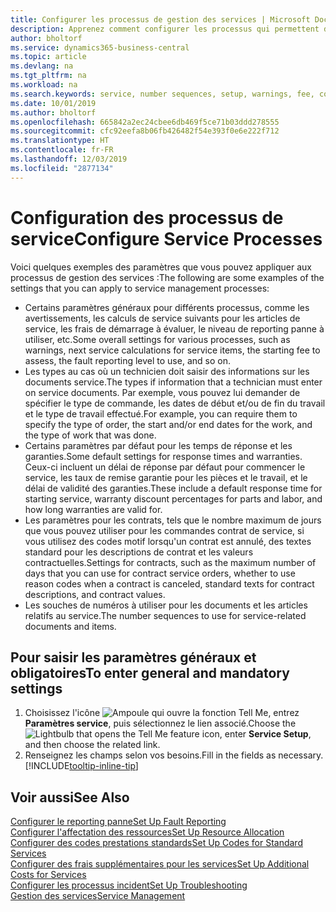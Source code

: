 ```yaml
---
title: Configurer les processus de gestion des services | Microsoft Docs
description: Apprenez comment configurer les processus qui permettent de vérifier que les clients sont satisfaits de votre service client.
author: bholtorf
ms.service: dynamics365-business-central
ms.topic: article
ms.devlang: na
ms.tgt_pltfrm: na
ms.workload: na
ms.search.keywords: service, number sequences, setup, warnings, fee, contracts, warranties
ms.date: 10/01/2019
ms.author: bholtorf
ms.openlocfilehash: 665842a2ec24cbee6db469f5ce71b03ddd278555
ms.sourcegitcommit: cfc92eefa8b06fb426482f54e393f0e6e222f712
ms.translationtype: HT
ms.contentlocale: fr-FR
ms.lasthandoff: 12/03/2019
ms.locfileid: "2877134"
---
```

# <a name="configure-service-processes"></a><span data-ttu-id="6165e-103">Configuration des processus de service</span><span class="sxs-lookup"><span data-stu-id="6165e-103">Configure Service Processes</span></span>
<span data-ttu-id="6165e-104">Voici quelques exemples des paramètres que vous pouvez appliquer aux processus de gestion des services :</span><span class="sxs-lookup"><span data-stu-id="6165e-104">The following are some examples of the settings that you can apply to service management processes:</span></span>  
  
* <span data-ttu-id="6165e-105">Certains paramètres généraux pour différents processus, comme les avertissements, les calculs de service suivants pour les articles de service, les frais de démarrage à évaluer, le niveau de reporting panne à utiliser, etc.</span><span class="sxs-lookup"><span data-stu-id="6165e-105">Some overall settings for various processes, such as warnings, next service calculations for service items, the starting fee to assess, the fault reporting level to use, and so on.</span></span>  
* <span data-ttu-id="6165e-106">Les types au cas où un technicien doit saisir des informations sur les documents service.</span><span class="sxs-lookup"><span data-stu-id="6165e-106">The types if information that a technician must enter on service documents.</span></span> <span data-ttu-id="6165e-107">Par exemple, vous pouvez lui demander de spécifier le type de commande, les dates de début et/ou de fin du travail et le type de travail effectué.</span><span class="sxs-lookup"><span data-stu-id="6165e-107">For example, you can require them to specify the type of order, the start and/or end dates for the work, and the type of work that was done.</span></span>  
* <span data-ttu-id="6165e-108">Certains paramètres par défaut pour les temps de réponse et les garanties.</span><span class="sxs-lookup"><span data-stu-id="6165e-108">Some default settings for response times and warranties.</span></span> <span data-ttu-id="6165e-109">Ceux-ci incluent un délai de réponse par défaut pour commencer le service, les taux de remise garantie pour les pièces et le travail, et le délai de validité des garanties.</span><span class="sxs-lookup"><span data-stu-id="6165e-109">These include a default response time for starting service, warranty discount percentages for parts and labor, and how long warranties are valid for.</span></span>  
* <span data-ttu-id="6165e-110">Les paramètres pour les contrats, tels que le nombre maximum de jours que vous pouvez utiliser pour les commandes contrat de service, si vous utilisez des codes motif lorsqu'un contrat est annulé, des textes standard pour les descriptions de contrat et les valeurs contractuelles.</span><span class="sxs-lookup"><span data-stu-id="6165e-110">Settings for contracts, such as the maximum number of days that you can use for contract service orders, whether to use reason codes when a contract is canceled, standard texts for contract descriptions, and contract values.</span></span>  
* <span data-ttu-id="6165e-111">Les souches de numéros à utiliser pour les documents et les articles relatifs au service.</span><span class="sxs-lookup"><span data-stu-id="6165e-111">The number sequences to use for service-related documents and items.</span></span>  

## <a name="to-enter-general-and-mandatory-settings"></a><span data-ttu-id="6165e-112">Pour saisir les paramètres généraux et obligatoires</span><span class="sxs-lookup"><span data-stu-id="6165e-112">To enter general and mandatory settings</span></span>
1. <span data-ttu-id="6165e-113">Choisissez l'icône ![Ampoule qui ouvre la fonction Tell Me](media/ui-search/search_small.png "Dites-moi ce que vous voulez faire"), entrez **Paramètres service**, puis sélectionnez le lien associé.</span><span class="sxs-lookup"><span data-stu-id="6165e-113">Choose the ![Lightbulb that opens the Tell Me feature](media/ui-search/search_small.png "Tell me what you want to do") icon, enter **Service Setup**, and then choose the related link.</span></span>
2. <span data-ttu-id="6165e-114">Renseignez les champs selon vos besoins.</span><span class="sxs-lookup"><span data-stu-id="6165e-114">Fill in the fields as necessary.</span></span> [!INCLUDE[tooltip-inline-tip](includes/tooltip-inline-tip_md.md)]  

## <a name="see-also"></a><span data-ttu-id="6165e-115">Voir aussi</span><span class="sxs-lookup"><span data-stu-id="6165e-115">See Also</span></span>  
[<span data-ttu-id="6165e-116">Configurer le reporting panne</span><span class="sxs-lookup"><span data-stu-id="6165e-116">Set Up Fault Reporting</span></span>](service-how-setup-fault-reporting.md)  
[<span data-ttu-id="6165e-117">Configurer l'affectation des ressources</span><span class="sxs-lookup"><span data-stu-id="6165e-117">Set Up Resource Allocation</span></span>](service-how-setup-resource-allocation.md)  
[<span data-ttu-id="6165e-118">Configurer des codes prestations standards</span><span class="sxs-lookup"><span data-stu-id="6165e-118">Set Up Codes for Standard Services</span></span>](service-how-setup-service-coding.md)  
[<span data-ttu-id="6165e-119">Configurer des frais supplémentaires pour les services</span><span class="sxs-lookup"><span data-stu-id="6165e-119">Set Up Additional Costs for Services</span></span>](service-how-setup-service-costs-pricing.md)  
[<span data-ttu-id="6165e-120">Configurer les processus incident</span><span class="sxs-lookup"><span data-stu-id="6165e-120">Set Up Troubleshooting</span></span>](service-how-setup-troubleshooting.md)  
[<span data-ttu-id="6165e-121">Gestion des services</span><span class="sxs-lookup"><span data-stu-id="6165e-121">Service Management</span></span>](service-service.md)  
